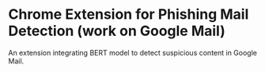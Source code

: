  # Chrome Extension for Phishing Mail Detection (work on Google Mail)

 An extension integrating BERT model to detect suspicious content in Google Mail.
